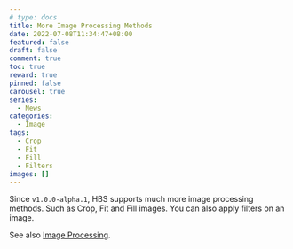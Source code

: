 ```yaml
---
# type: docs 
title: More Image Processing Methods
date: 2022-07-08T11:34:47+08:00
featured: false
draft: false
comment: true
toc: true
reward: true
pinned: false
carousel: true
series:
  - News
categories:
  - Image
tags: 
  - Crop
  - Fit
  - Fill
  - Filters
images: []
---
```


Since `v1.0.0-alpha.1`, HBS supports much more image processing methods. Such as Crop, Fit and Fill images. You can also apply filters on an image.

<!--more-->

See also [Image Processing](https://hbs.razonyang.com/v1/en/docs/image-processing/).
